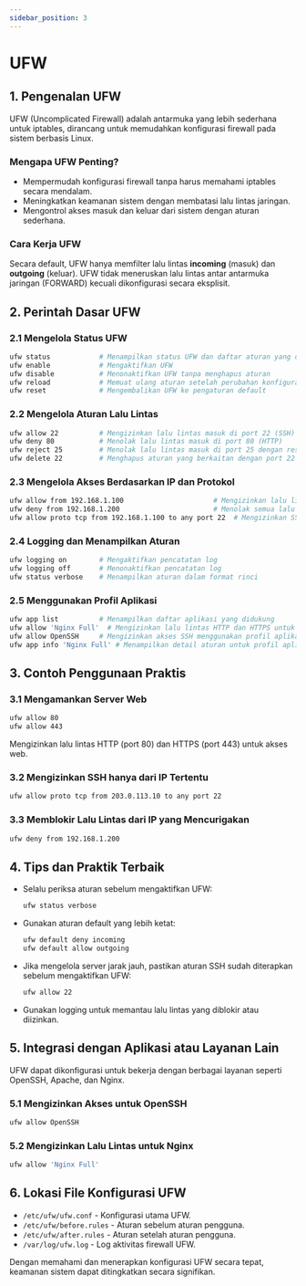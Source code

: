 ```yaml
---
sidebar_position: 3
---
```


# UFW

## 1. Pengenalan UFW

UFW (Uncomplicated Firewall) adalah antarmuka yang lebih sederhana untuk iptables, dirancang untuk memudahkan konfigurasi firewall pada sistem berbasis Linux.

### Mengapa UFW Penting?
- Mempermudah konfigurasi firewall tanpa harus memahami iptables secara mendalam.
- Meningkatkan keamanan sistem dengan membatasi lalu lintas jaringan.
- Mengontrol akses masuk dan keluar dari sistem dengan aturan sederhana.

### Cara Kerja UFW
Secara default, UFW hanya memfilter lalu lintas **incoming** (masuk) dan **outgoing** (keluar). UFW tidak meneruskan lalu lintas antar antarmuka jaringan (FORWARD) kecuali dikonfigurasi secara eksplisit.

## 2. Perintah Dasar UFW

### 2.1 Mengelola Status UFW
```bash
ufw status            # Menampilkan status UFW dan daftar aturan yang diterapkan
ufw enable            # Mengaktifkan UFW
ufw disable           # Menonaktifkan UFW tanpa menghapus aturan
ufw reload            # Memuat ulang aturan setelah perubahan konfigurasi
ufw reset             # Mengembalikan UFW ke pengaturan default
```

### 2.2 Mengelola Aturan Lalu Lintas
```bash
ufw allow 22          # Mengizinkan lalu lintas masuk di port 22 (SSH)
ufw deny 80           # Menolak lalu lintas masuk di port 80 (HTTP)
ufw reject 25         # Menolak lalu lintas masuk di port 25 dengan respons ICMP
ufw delete 22         # Menghapus aturan yang berkaitan dengan port 22
```

### 2.3 Mengelola Akses Berdasarkan IP dan Protokol
```bash
ufw allow from 192.168.1.100                      # Mengizinkan lalu lintas dari IP tertentu
ufw deny from 192.168.1.200                       # Menolak semua lalu lintas dari IP tertentu
ufw allow proto tcp from 192.168.1.100 to any port 22  # Mengizinkan SSH hanya dari IP tertentu
```

### 2.4 Logging dan Menampilkan Aturan
```bash
ufw logging on        # Mengaktifkan pencatatan log
ufw logging off       # Menonaktifkan pencatatan log
ufw status verbose    # Menampilkan aturan dalam format rinci
```

### 2.5 Menggunakan Profil Aplikasi
```bash
ufw app list          # Menampilkan daftar aplikasi yang didukung
ufw allow 'Nginx Full'  # Mengizinkan lalu lintas HTTP dan HTTPS untuk Nginx
ufw allow OpenSSH     # Mengizinkan akses SSH menggunakan profil aplikasi
ufw app info 'Nginx Full' # Menampilkan detail aturan untuk profil aplikasi tertentu
```

## 3. Contoh Penggunaan Praktis

### 3.1 Mengamankan Server Web
```bash
ufw allow 80
ufw allow 443
```
Mengizinkan lalu lintas HTTP (port 80) dan HTTPS (port 443) untuk akses web.

### 3.2 Mengizinkan SSH hanya dari IP Tertentu
```bash
ufw allow proto tcp from 203.0.113.10 to any port 22
```

### 3.3 Memblokir Lalu Lintas dari IP yang Mencurigakan
```bash
ufw deny from 192.168.1.200
```

## 4. Tips dan Praktik Terbaik

- Selalu periksa aturan sebelum mengaktifkan UFW:
  ```bash
  ufw status verbose
  ```
- Gunakan aturan default yang lebih ketat:
  ```bash
  ufw default deny incoming
  ufw default allow outgoing
  ```
- Jika mengelola server jarak jauh, pastikan aturan SSH sudah diterapkan sebelum mengaktifkan UFW:
  ```bash
  ufw allow 22
  ```
- Gunakan logging untuk memantau lalu lintas yang diblokir atau diizinkan.

## 5. Integrasi dengan Aplikasi atau Layanan Lain

UFW dapat dikonfigurasi untuk bekerja dengan berbagai layanan seperti OpenSSH, Apache, dan Nginx.

### 5.1 Mengizinkan Akses untuk OpenSSH
```bash
ufw allow OpenSSH
```

### 5.2 Mengizinkan Lalu Lintas untuk Nginx
```bash
ufw allow 'Nginx Full'
```

## 6. Lokasi File Konfigurasi UFW

- `/etc/ufw/ufw.conf` - Konfigurasi utama UFW.
- `/etc/ufw/before.rules` - Aturan sebelum aturan pengguna.
- `/etc/ufw/after.rules` - Aturan setelah aturan pengguna.
- `/var/log/ufw.log` - Log aktivitas firewall UFW.

Dengan memahami dan menerapkan konfigurasi UFW secara tepat, keamanan sistem dapat ditingkatkan secara signifikan.